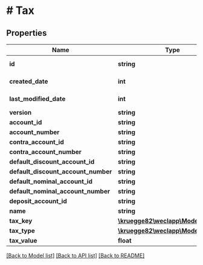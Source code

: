 # # Tax

## Properties

Name | Type | Description | Notes
------------ | ------------- | ------------- | -------------
**id** | **string** |  | [optional] [readonly]
**created_date** | **int** |  | [optional] [readonly]
**last_modified_date** | **int** |  | [optional] [readonly]
**version** | **string** |  | [optional]
**account_id** | **string** |  | [optional]
**account_number** | **string** |  | [optional]
**contra_account_id** | **string** |  | [optional]
**contra_account_number** | **string** |  | [optional]
**default_discount_account_id** | **string** |  | [optional]
**default_discount_account_number** | **string** |  | [optional]
**default_nominal_account_id** | **string** |  | [optional]
**default_nominal_account_number** | **string** |  | [optional]
**deposit_account_id** | **string** |  | [optional]
**name** | **string** |  | [optional]
**tax_key** | [**\kruegge82\weclapp\Model\TaxKey**](TaxKey.md) |  | [optional]
**tax_type** | [**\kruegge82\weclapp\Model\TaxType**](TaxType.md) |  | [optional]
**tax_value** | **float** |  | [optional]

[[Back to Model list]](../../README.md#models) [[Back to API list]](../../README.md#endpoints) [[Back to README]](../../README.md)
